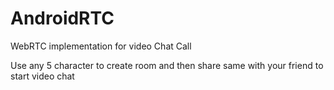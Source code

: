 # AndroidRTC 

WebRTC implementation for video Chat Call 


Use any 5 character to create room and then share same with your friend to start video chat
